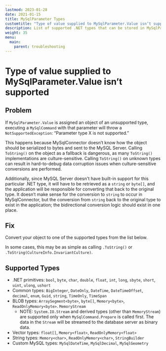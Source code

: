 ```yaml
---
lastmod: 2023-01-28
date: 2021-01-15
title: MySqlParameter Types
customtitle: "Type of value supplied to MySqlParameter.Value isn’t supported"
description: List of supported .NET types that can be stored in MySqlParameter.Value and what to do for unsupported types.
weight: 35
menu:
  main:
    parent: troubleshooting
---
```


# Type of value supplied to MySqlParameter.Value isn’t supported

## Problem

If `MySqlParameter.Value` is assigned an object of an unsupported type, executing a `MySqlCommand`
with that parameter will throw a `NotSupportedException`: “Parameter type X is not supported.”

This happens because MySqlConnector doesn’t know how the object should be serialized to bytes and
sent to the MySQL Server. Calling `ToString()` on the object as a fallback is dangerous, as many `ToString()`
implementations are culture-sensitive. Calling `ToString()` on unknown types can result in hard-to-debug
data corruption issues when culture-sensitive conversions are performed.

Additionally, since MySQL Server doesn't have built-in support for this particular .NET type, it will have to
be retrieved as a `string` or `byte[]`, and the application will be responsible for converting that back
to the original type. It doesn’t make sense for the conversion to `string` to occur in MySqlConnector, but
the conversion from `string` back to the original type to exist in the application; the bidirectional
conversion logic should exist in one place.

## Fix

Convert your object to one of the supported types from the list below.

In some cases, this may be as simple as calling `.ToString()` or `.ToString(CultureInfo.InvariantCulture)`.

## Supported Types

* .NET primitives: `bool`, `byte`, `char`, `double`, `float`, `int`, `long`, `sbyte`, `short`, `uint`, `ulong`, `ushort`
* Common types: `BigInteger`, `DateOnly`, `DateTime`, `DateTimeOffset`, `decimal`, `enum`, `Guid`, `string`, `TimeOnly`, `TimeSpan`
* BLOB types: `ArraySegment<byte>`, `byte[]`, `Memory<byte>`, `ReadOnlyMemory<byte>`. `MemoryStream`
  * NOTE: `System.IO.Stream` and derived types (other than `MemoryStream`) are supported only when `MySqlCommand.Prepare` is called first. The data in the `Stream` will be streamed to the database server as binary data.
* Vector types: `float[]`, `Memory<float>`, `ReadOnlyMemory<float>`
* String types: `Memory<char>`, `ReadOnlyMemory<char>`, `StringBuilder`
* Custom MySQL types: `MySqlDateTime`, `MySqlDecimal`, `MySqlGeometry`
